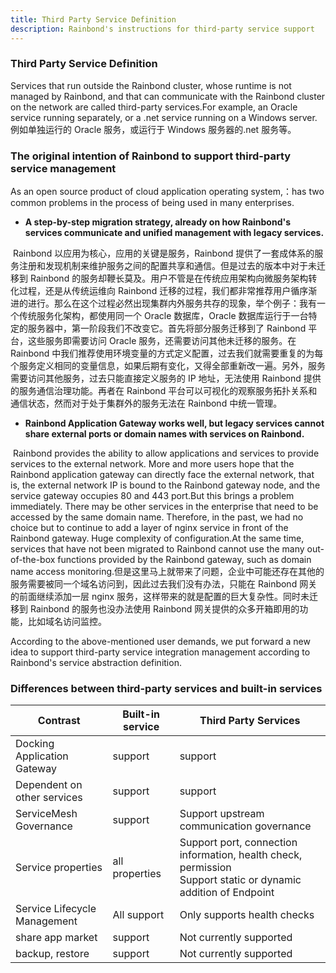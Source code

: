 ```yaml
---
title: Third Party Service Definition
description: Rainbond's instructions for third-party service support
---
```


### Third Party Service Definition

Services that run outside the Rainbond cluster, whose runtime is not managed by Rainbond, and that can communicate with the Rainbond cluster on the network are called third-party services.For example, an Oracle service running separately, or a .net service running on a Windows server.例如单独运行的 Oracle 服务，或运行于 Windows 服务器的.net 服务等。

### The original intention of Rainbond to support third-party service management

As an open source product of cloud application operating system,：has two common problems in the process of being used in many enterprises.

- <b>A step-by-step migration strategy, already on how Rainbond's services communicate and unified management with legacy services.</b></b>

​ Rainbond 以应用为核心，应用的关键是服务，Rainbond 提供了一套成体系的服务注册和发现机制来维护服务之间的配置共享和通信。但是过去的版本中对于未迁移到 Rainbond 的服务却鞭长莫及。用户不管是在传统应用架构向微服务架构转化过程，还是从传统运维向 Rainbond 迁移的过程，我们都非常推荐用户循序渐进的进行。那么在这个过程必然出现集群内外服务共存的现象，举个例子：我有一个传统服务化架构，都使用同一个 Oracle 数据库，Oracle 数据库运行于一台特定的服务器中，第一阶段我们不改变它。首先将部分服务迁移到了 Rainbond 平台，这些服务即需要访问 Oracle 服务，还需要访问其他未迁移的服务。在 Rainbond 中我们推荐使用环境变量的方式定义配置，过去我们就需要重复的为每个服务定义相同的变量信息，如果后期有变化，又得全部重新改一遍。另外，服务需要访问其他服务，过去只能直接定义服务的 IP 地址，无法使用 Rainbond 提供的服务通信治理功能。再者在 Rainbond 平台可以可视化的观察服务拓扑关系和通信状态，然而对于处于集群外的服务无法在 Rainbond 中统一管理。

- <b>Rainbond Application Gateway works well, but legacy services cannot share external ports or domain names with services on Rainbond.</b></b>

​ Rainbond provides the ability to allow applications and services to provide services to the external network. More and more users hope that the Rainbond application gateway can directly face the external network, that is, the external network IP is bound to the Rainbond gateway node, and the service gateway occupies 80 and 443 port.But this brings a problem immediately. There may be other services in the enterprise that need to be accessed by the same domain name. Therefore, in the past, we had no choice but to continue to add a layer of nginx service in front of the Rainbond gateway. Huge complexity of configuration.At the same time, services that have not been migrated to Rainbond cannot use the many out-of-the-box functions provided by the Rainbond gateway, such as domain name access monitoring.但是这里马上就带来了问题，企业中可能还存在其他的服务需要被同一个域名访问到，因此过去我们没有办法，只能在 Rainbond 网关的前面继续添加一层 nginx 服务，这样带来的就是配置的巨大复杂性。同时未迁移到 Rainbond 的服务也没办法使用 Rainbond 网关提供的众多开箱即用的功能，比如域名访问监控。

According to the above-mentioned user demands, we put forward a new idea to support third-party service integration management according to Rainbond's service abstraction definition.

### Differences between third-party services and built-in services

| Contrast                     | Built-in service | Third Party Services                                                                                               |
| ---------------------------- | ---------------- | ------------------------------------------------------------------------------------------------------------------ |
| Docking Application Gateway  | support          | support                                                                                                            |
| Dependent on other services  | support          | support                                                                                                            |
| ServiceMesh Governance       | support          | Support upstream communication governance                                                                          |
| Service properties           | all properties   | Support port, connection information, health check, permission<br />Support static or dynamic addition of Endpoint |
| Service Lifecycle Management | All support      | Only supports health checks                                                                                        |
| share app market             | support          | Not currently supported                                                                                            |
| backup, restore              | support          | Not currently supported                                                                                            |
